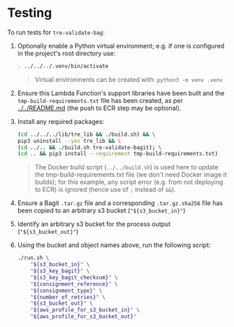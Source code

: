 # Testing

To run tests for `tre-validate-bag`:

1. Optionally enable a Python virtual environment; e.g. if one is configured
    in the project's root directory use:

    ```bash
    . ../../../.venv/bin/activate
    ```

    > Virtual environments can be created with: `python3 -m venv .venv`

2. Ensure this Lambda Function's support libraries have been built and the
    `tmp-build-requirements.txt` file has been created, as per
    [../../README.md](../../README.md) (the push to ECR step may be optional).

3. Install any required packages:

    ```bash
    (cd ../../../lib/tre_lib && ./build.sh) && \
    pip3 uninstall --yes tre_lib && \
    (cd ../.. && ./build.sh tre-validate-bagit); \
    (cd .. && pip3 install --requirement tmp-build-requirements.txt)
    ```
    > The Docker build script (`../../build.sh`) is used here to update the
        tmp-build-requirements.txt file (we don't need Docker image it
        builds); for this example, any script error (e.g. from not deploying
        to ECR) is ignored (hence use of `;` instead of `&&`).

4. Ensure a Bagit `.tar.gz` file and a corresponding `.tar.gz.sha256` file
    has been copied to an arbitrary s3 bucket (`"${s3_bucket_in}"`)
5. Identify an arbitrary s3 bucket for the process output (`"${s3_bucket_out}"`)
6. Using the bucket and object names above, run the following script:

    ```bash
    ./run.sh \
        "${s3_bucket_in}" \
        "${s3_key_bagit}" \
        "${s3_key_bagit_checksum}" \
        "${consignment_reference}" \
        "${consignment_type}" \
        "${number_of_retries}" \
        "${s3_bucket_out}" \
        "${aws_profile_for_s3_bucket_in}" \
        "${aws_profile_for_s3_bucket_out}"
    ```
